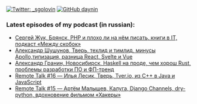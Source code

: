 [![Twitter: _sgolovin](https://img.shields.io/twitter/follow/_sgolovin?style=social)](https://twitter.com/_sgolovin)
[![GitHub daynin](https://img.shields.io/github/followers/daynin?label=follow&style=social)](https://github.com/daynin)

### Latest episodes of my podcast (in russian):
<!-- PODCAST:START -->
- [Сергей Жук, Брянск, PHP и плохо ли на нём писать, книги в IT, подкаст «Между скобок»](https://soundcloud.com/csssr/sergey-zhuk-bryansk-php-i-plokho-li-na-nyom-pisat-knigi-v-it-podkast-mezhdu-skobok)
- [Александр Шушунов, Тверь, техлид и тимлид, минусы Apollo,типизация, разница React, Svelte и Vue](https://soundcloud.com/csssr/aleksandr-shushunov-tver-chem-tekhlid-i-timlid-minusy-apollotipizatsiya-raznitsa-react-svelte-i-vue)
- [Александр Гранин, Новосибирск, Haskell на проде, чем хорош Rust, проблемы разработки ПО и ФП-тренд](https://soundcloud.com/csssr/aleksandr-granin-novosibirsk-haskell-na-prode-chem-khorosh-rust-problemy-razrabotki-po-i-fp-trend)
- [Remote Talk #16 — Илья Лесик, Тверь, Tver.io, из C++ в Java и JavaScript](https://soundcloud.com/csssr/remote-talk-16-ilya-lesik-tver-tverio-iz-c-v-java-i-javascript)
- [Remote Talk #15 — Артём Малышев, Калуга, Django Channels, dry-python, вдохновение фильмом «Хакеры»](https://soundcloud.com/csssr/remote-talk-15-artyom-malyshev-kaluga-django-channels-dry-python-vdokhnovenie-filmom-khakery)
<!-- PODCAST:END -->
